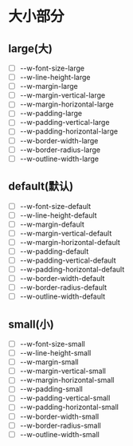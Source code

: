 # 大小部分

## large(大)

- [ ] --w-font-size-large
- [ ] --w-line-height-large
- [ ] --w-margin-large
- [ ] --w-margin-vertical-large
- [ ] --w-margin-horizontal-large
- [ ] --w-padding-large
- [ ] --w-padding-vertical-large
- [ ] --w-padding-horizontal-large
- [ ] --w-border-width-large
- [ ] --w-border-radius-large
- [ ] --w-outline-width-large

## default(默认)

- [ ] --w-font-size-default
- [ ] --w-line-height-default
- [ ] --w-margin-default
- [ ] --w-margin-vertical-default
- [ ] --w-margin-horizontal-default
- [ ] --w-padding-default
- [ ] --w-padding-vertical-default
- [ ] --w-padding-horizontal-default
- [ ] --w-border-width-default
- [ ] --w-border-radius-default
- [ ] --w-outline-width-default

## small(小)

- [ ] --w-font-size-small
- [ ] --w-line-height-small
- [ ] --w-margin-small
- [ ] --w-margin-vertical-small
- [ ] --w-margin-horizontal-small
- [ ] --w-padding-small
- [ ] --w-padding-vertical-small
- [ ] --w-padding-horizontal-small
- [ ] --w-border-width-small
- [ ] --w-border-radius-small
- [ ] --w-outline-width-small

